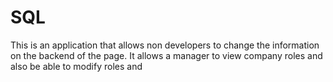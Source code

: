 # SQL
This is an application that allows non developers to change the information on the backend of the page.
It allows a manager to view company roles and also be able to modify roles and 